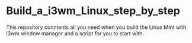 # Build_a_i3wm_Linux_step_by_step
This repository conntents all you need when you build the Linux Mint with i3wm window manager and a script for you to start with.
